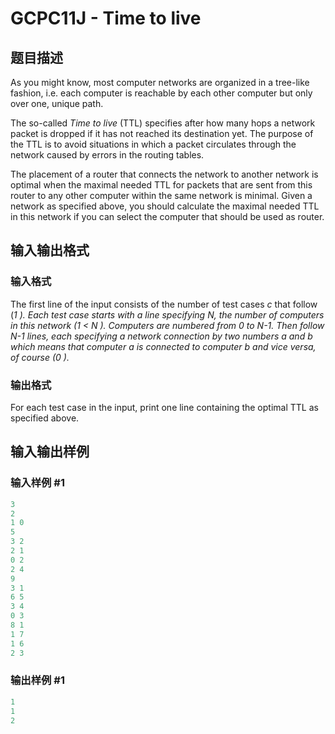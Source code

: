# GCPC11J - Time to live

## 题目描述

As you might know, most computer networks are organized in a tree-like fashion, i.e. each computer is reachable by each other computer but only over one, unique path.

The so-called _Time to live_ (TTL) specifies after how many hops a network packet is dropped if it has not reached its destination yet. The purpose of the TTL is to avoid situations in which a packet circulates through the network caused by errors in the routing tables.

The placement of a router that connects the network to another network is optimal when the maximal needed TTL for packets that are sent from this router to any other computer within the same network is minimal. Given a network as specified above, you should calculate the maximal needed TTL in this network if you can select the computer that should be used as router.

## 输入输出格式

### 输入格式

The first line of the input consists of the number of test cases _c_ that follow (_1 ). Each test case starts with a line specifying _N_, the number of computers in this network (_1 < N ). Computers are numbered from 0 to _N-1_. Then follow _N-1_ lines, each specifying a network connection by two numbers _a_ and _b_ which means that computer _a_ is connected to computer _b_ and vice versa, of course (_0 ).___

### 输出格式

For each test case in the input, print one line containing the optimal TTL as specified above.

## 输入输出样例

### 输入样例 #1

```cpp
3
2
1 0
5
3 2
2 1
0 2
2 4
9
3 1
6 5
3 4
0 3
8 1
1 7
1 6
2 3
```


### 输出样例 #1

```cpp
1
1
2
```


